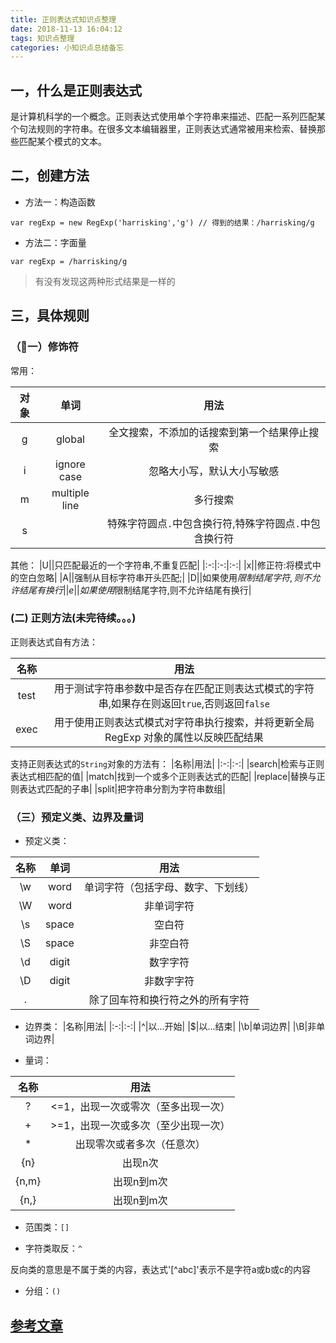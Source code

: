 ```yaml
---
title: 正则表达式知识点整理
date: 2018-11-13 16:04:12
tags: 知识点整理
categories: 小知识点总结备忘
---
```



## 一，什么是正则表达式
是计算机科学的一个概念。正则表达式使用单个字符串来描述、匹配一系列匹配某个句法规则的字符串。在很多文本编辑器里，正则表达式通常被用来检索、替换那些匹配某个模式的文本。

## 二，创建方法

 - 方法一：构造函数
```
var regExp = new RegExp('harrisking','g') // 得到的结果：/harrisking/g
```
<!-- more -->
- 方法二：字面量

```
var regExp = /harrisking/g

```

> 有没有发现这两种形式结果是一样的

## 三，具体规则

### （一）修饰符

常用：

|对象|单词|用法|
|:-:|:-:|:-:|
|g|global|全文搜索，不添加的话搜索到第一个结果停止搜索|
|i|ignore case|忽略大小写，默认大小写敏感|
|m|multiple line|多行搜索|
|s||特殊字符圆点`.`中包含换行符,特殊字符圆点`.`中包含换行符|

其他：
|U||只匹配最近的一个字符串,不重复匹配|
|:-:|:-:|:-:|
|x||修正符:将模式中的空白忽略|
|A||强制从目标字符串开头匹配;|
|D||如果使用$限制结尾字符,则不允许结尾有换行|
|e||如果使用$限制结尾字符,则不允许结尾有换行|

### (二) 正则方法(未完待续。。。)

正则表达式自有方法：

 |名称|用法|
 |:-:|:-:|
 |test|用于测试字符串参数中是否存在匹配正则表达式模式的字符串,如果存在则返回`true`,否则返回`false`|
 |exec|用于使用正则表达式模式对字符串执行搜索，并将更新全局 RegExp 对象的属性以反映匹配结果|

支持正则表达式的`String`对象的方法有：
 |名称|用法|
 |:-:|:-:|
|search|检索与正则表达式相匹配的值|
|match|找到一个或多个正则表达式的匹配|
|replace|替换与正则表达式匹配的子串|
|split|把字符串分割为字符串数组|

 ### （三）预定义类、边界及量词

 - 预定义类：

|名称|单词|用法|
|:-:|:-:|:--:|
|\w|word|单词字符（包括字母、数字、下划线）|
|\W|word|非单词字符|
|\s|space|空白符|
|\S|space|非空白符|
|\d|digit|数字字符|
|\D|digit|非数字字符|
|.||除了回车符和换行符之外的所有字符|

- 边界类：
|名称|用法|
|:-:|:-:|
|^|以...开始|
|$|以...结束|
|\b|单词边界|
|\B|非单词边界|

- 量词：

|名称|用法|
|:-:|:-:|
|?|<=1，出现一次或零次（至多出现一次）|
|+|>=1，出现一次或多次（至少出现一次）|
|*|出现零次或者多次（任意次）|
|{n}|出现n次|
|{n,m}|出现n到m次|
|{n,}|出现n到m次|

- 范围类：`[]`



- 字符类取反：`^`

反向类的意思是不属于类的内容，表达式'[^abc]'表示不是字符a或b或c的内容

- 分组：`()` 


## [参考文章](https://juejin.im/post/5b6adc7ee51d4534b8587560)













